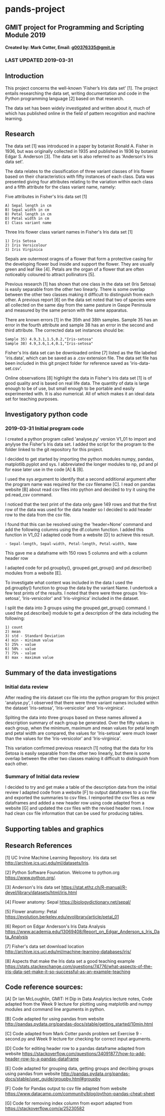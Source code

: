 # pands-project
## GMIT project for Programming and Scripting Module 2019
#### Created by: Mark Cotter, Email: g00376335@gmit.ie
### LAST UPDATED 2019-03-31

## Introduction
This project concerns the well-known 'Fisher’s Iris data set' [1].
The project entails researching the data set, writing documentation and
code in the Python programming language [2] based on that research.

The data set has been widely investigated and written about it, much of which has
published online in the field of pattern recognition and machine learning.

## Research

The data set [1] was introduced in a paper by botanist Ronald A. Fisher in 1936, but
was originally collected in 1935 and published in 1936 by botanist Edgar S. Anderson
[3]. The data set is also referred to as 'Anderson's Iris data set'.

The data relates to the classification of three variant classes of Iris flower based
on their characteristics with fifty instances of each class. Data was presented giving
four attributes relating to the variation within each class and a fifth attribute for
the class variant name, namely:

Five attributes in Fisher's Iris data set [1]

    A) Sepal length in cm
    B) Sepal width in cm 
    B) Petal length in cm
    D) Petal width in cm
    E) Class variant name

Three Iris flower class variant names in Fisher's Iris data set [1]

    1) Iris Setosa
    2) Iris Versicolour
    3) Iris Virginica

Sepals are outermost oragns of a flower that form a protective casing for the
developing flower bud inside and support the flower. They are usually green and leaf
like [4]. Petals are the organ of a flower that are often noticeably coloured to
attract pollinators [5].

Previous research [1] has shown that one class in the data set (Iris Setosa) is
easily separable from the other two linearly. There is some overlap between the other
two classes making it difficult to distinguish from each other. A previous report [6]
on the data set noted that two of species were all collected on the same day from the
same pasture in Gaspe Peninsula and measured by the same person with the same
apparatus.

There are known errors [1] in the 35th and 38th samples. Sample 35 has an error in
the fourth attribute and sample 38 has an error in the second and third attribute.
The corrected data set instances should be:

    Sample 35) 4.9,3.1,1.5,0.2,"Iris-setosa"
    Sample 38) 4.9,3.6,1.4,0.1,"Iris-setosa"

Fisher's Iris data set can be downloaded online [7] listed as the file labeled
'iris.data', which can be saved as a .csv extension file. The data set file has been
included in this git project folder for reference saved as 'iris-data-set.csv'.

Online observations [8] highlight the data in Fisher's Iris data set [1] is of good
quality and is based on real life data. The quantity of data is large enough to be
of use, but small enough to be portable and easily experimented with. It is also
numerical. All of which makes it an ideal data set for teaching purposes.


## Investigatory python code

### 2019-03-31 Initial program code
I created a python program called 'analyse.py' version V1_01 to import and anylyse
the Fisher's Iris data set. I added the script for the program to the folder linked
to the git repository for this project.

I decided to get started by importing the python modules numpy, pandas,
matplotlib.pyplot and sys. I abbreviated the longer modules to np, pd and pl
for ease later use in the code [A] & [B].

I used the sys argument to identify that a second additional argument after the program name was required for the csv filename [C]. I read on pandas website [B]
about read csv files into python and decided to try it using the pd.read_csv command.

I noticed that the test print of the data only gave 149 rows and that the first row
of the data was used for the data header so I decided to add header row to the data
from the csv file.

I found that this can be resolved using the 'header=None' command and add the following columns using the df.column function. I added this function in V1_02
I adapted code from a website [D] to achieve this result.

    - Sepal-length, Sepal-width, Petal-length, Petal-width, Name

This gave me a dataframe with 150 rows 5 columns and with a column header row

I adapted code for pd.groupby(), grouped.get_group() and pd.describe() modules
from a website [E].

To investigate what content was included in the data I used the pd.groupby() function
to group the data by the variant Name.
I undertook a few test prints of the results. I noted that there were three groups 'Iris-setosa', 'Iris-versicolor' and 'Iris-virginica' included in the dataset.

I split the data into 3 groups using the grouped.get_group() command.
I used the pd.describe() module to get a description of the data including the
following:

    1) count
    2) mean
    3) std - Standard Deviation
    4) min - minimum value
    5) 25% - value
    6) 50% - value
    7) 75% - value
    8) max - maximum value

## Summary of the data investigations

### Initial data review

After reading the iris dataset csv file into the python program for this project
'analyse.py', I observed that there were three variant names included within the
dataset 'Iris-setosa', 'Iris-versicolor' and 'Iris-virginica'.

Spliting the data into three groups based on these names allowed a description summary of each group be generated. Over the fifty values in each group, when the minimum, maximum and mean values for petal length and petal width are compared, the
values for 'Iris-setosa' were much lower than the values for the 'Iris-versicolor'
and 'Iris-virginica'.

This variation confirmed previous research [1] noting that the data for Iris Setosa
is easily separable from the other two linearly, but there is some overlap between
the other two classes making it difficult to distinguish from each other.

### Summary of Initial data review

I decided to try and get make a table of the description data from the initial review
I adapted code from a website [F] to output dataframes to a csv file and exported the
summaries to csv files. I reimported the csv files as new dataframes and added a new
header row using code adapted from a website [G] and updated the csv files with the
revised header rows. I now had clean csv file information that can be used for
producing tables.

## Supporting tables and graphics




## Research References

[1] UC Irvine Machine Learning Repository. Iris data set
    http://archive.ics.uci.edu/ml/datasets/Iris.

[2] Python Software Foundation. Welcome to python.org
    https://www.python.org/.

[3] Anderson's Iris data set
    https://stat.ethz.ch/R-manual/R-devel/library/datasets/html/iris.html

[4] Flower anatomy: Sepal
    https://biologydictionary.net/sepal/
    
[5] Flower anatomy: Petal
    https://evolution.berkeley.edu/evolibrary/article/petal_01

[6] Report on Edgar Anderson's Iris Data Analysis
    https://www.academia.edu/13069408/Report_on_Edgar_Anderson_s_Iris_Data_Analysis

[7] Fisher's data set download location
    http://archive.ics.uci.edu/ml/machine-learning-databases/iris/

[8] Aspects that make the Iris data set a good teaching example
    https://stats.stackexchange.com/questions/74776/what-aspects-of-the-iris-data-set-make-it-so-successful-as-an-example-teaching

## Code reference sources:
[A] Dr Ian McLoughlin, GMIT: H Dip in Data Analytics lecture notes,
    Code adapted from the Week 9 lecture for plotting using matplotlib and numpy
    modules and command line arguments in python.

[B] Code adapted for using pandas from website
    http://pandas.pydata.org/pandas-docs/stable/getting_started/10min.html

[C] Code adapted from Mark Cotter pands problem set Exercise 9 - second.py
    and Week 9 lecture for checking for correct input arguments.

[D] Code for editing header row to a pandas dataframe adapted from website
    https://stackoverflow.com/questions/34091877/how-to-add-header-row-to-a-pandas-dataframe

[E] Code adapted for grouping data, getting groups and decribing groups using
    pandas from website
    http://pandas.pydata.org/pandas-docs/stable/user_guide/groupby.html#groupby

[F] Code for Pandas output to csv file adapted from website
    https://www.datacamp.com/community/blog/python-pandas-cheat-sheet

[G] Code for removing index column from export adapted from 
    https://stackoverflow.com/a/25230582